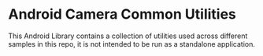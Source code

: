 Android Camera Common Utilities
===============================

This Android Library contains a collection of utilities used across different
samples in this repo, it is not intended to be run as a standalone application.